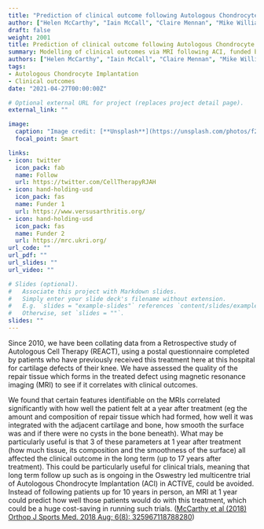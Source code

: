 ```yaml
---
title: "Prediction of clinical outcome following Autologous Chondrocyte Implantation by magnetic resonance imaging"
author: ["Helen McCarthy", "Iain McCall", "Claire Mennan", "Mike Williams", "James Richardson", "Sally Roberts"]
draft: false
weight: 2001
title: Prediction of clinical outcome following Autologous Chondrocyte Implantation by magnetic resonance imaging
summary: Modelling of clinical outcomes via MRI following ACI, funded by Versus Arthritis and the MRC
authors: ["Helen McCarthy", "Iain McCall", "Claire Mennan", "Mike Williams", "James Richardson", "Sally Roberts"]
tags:
- Autologous Chondrocyte Implantation
- Clinical outcomes
date: "2021-04-27T00:00:00Z"

# Optional external URL for project (replaces project detail page).
external_link: ""

image:
  caption: "Image credit: [**Unsplash**](https://unsplash.com/photos/f2aDTqfnqfE)"
  focal_point: Smart

links:
- icon: twitter
  icon_pack: fab
  name: Follow
  url: https://twitter.com/CellTherapyRJAH
- icon: hand-holding-usd
  icon_pack: fas
  name: Funder 1
  url: https://www.versusarthritis.org/
- icon: hand-holding-usd
  icon_pack: fas
  name: Funder 2
  url: https://mrc.ukri.org/
url_code: ""
url_pdf: ""
url_slides: ""
url_video: ""

# Slides (optional).
#   Associate this project with Markdown slides.
#   Simply enter your slide deck's filename without extension.
#   E.g. `slides = "example-slides"` references `content/slides/example-slides.md`.
#   Otherwise, set `slides = ""`.
slides: ""
---
```


Since 2010, we have been collating data from a Retrospective study of Autologous Cell Therapy (REACT), using a postal questionnaire completed by patients who have previously received this treatment here at this hospital for cartilage defects of their knee.
We have assessed the quality of the repair tissue which forms in the treated defect using magnetic resonance imaging (MRI) to see if it correlates with clinical outcomes.

We found that certain features identifiable on the MRIs correlated significantly with how well the patient felt at a year after treatment (eg the amount and composition of repair tissue which had formed, how well it was integrated with the adjacent cartilage and bone, how smooth the surface was and if there were no cysts in the bone beneath).
What may be particularly useful is that 3 of these parameters at 1 year after treatment (how much tissue, its composition and the smoothness of the surface) all affected the clinical outcome in the long term (up to 17 years after treatment).
This could be particularly useful for clinical trials, meaning that long term follow up such as is ongoing in the Oswestry led multicentre trial of Autologous Chondrocyte Implantation (ACI) in ACTIVE, could be avoided.
Instead of following patients up for 10 years in person, an MRI at 1 year could predict how well those patients would do with this treatment, which could be a huge cost-saving in running such trials. ([McCarthy et al (2018) Orthop J Sports Med. 2018 Aug; 6(8): 325967118788280](https://www.ncbi.nlm.nih.gov/pmc/articles/PMC6081761/))
